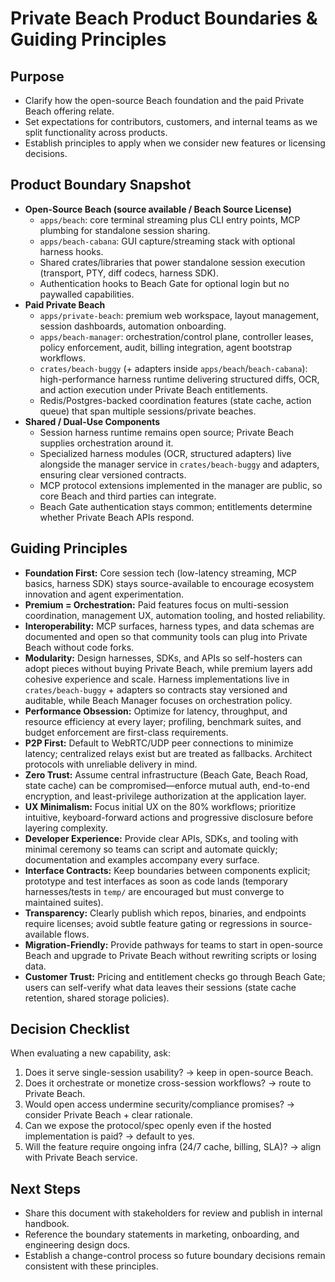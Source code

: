 # Private Beach Product Boundaries & Guiding Principles

## Purpose
- Clarify how the open-source Beach foundation and the paid Private Beach offering relate.
- Set expectations for contributors, customers, and internal teams as we split functionality across products.
- Establish principles to apply when we consider new features or licensing decisions.

## Product Boundary Snapshot

- **Open-Source Beach (source available / Beach Source License)**
  - `apps/beach`: core terminal streaming plus CLI entry points, MCP plumbing for standalone session sharing.
  - `apps/beach-cabana`: GUI capture/streaming stack with optional harness hooks.
  - Shared crates/libraries that power standalone session execution (transport, PTY, diff codecs, harness SDK).
  - Authentication hooks to Beach Gate for optional login but no paywalled capabilities.
- **Paid Private Beach**
  - `apps/private-beach`: premium web workspace, layout management, session dashboards, automation onboarding.
  - `apps/beach-manager`: orchestration/control plane, controller leases, policy enforcement, audit, billing integration, agent bootstrap workflows.
  - `crates/beach-buggy` (+ adapters inside `apps/beach`/`beach-cabana`): high-performance harness runtime delivering structured diffs, OCR, and action execution under Private Beach entitlements.
  - Redis/Postgres-backed coordination features (state cache, action queue) that span multiple sessions/private beaches.
- **Shared / Dual-Use Components**
  - Session harness runtime remains open source; Private Beach supplies orchestration around it.
  - Specialized harness modules (OCR, structured adapters) live alongside the manager service in `crates/beach-buggy` and adapters, ensuring clear versioned contracts.
  - MCP protocol extensions implemented in the manager are public, so core Beach and third parties can integrate.
  - Beach Gate authentication stays common; entitlements determine whether Private Beach APIs respond.

## Guiding Principles
- **Foundation First:** Core session tech (low-latency streaming, MCP basics, harness SDK) stays source-available to encourage ecosystem innovation and agent experimentation.
- **Premium = Orchestration:** Paid features focus on multi-session coordination, management UX, automation tooling, and hosted reliability.
- **Interoperability:** MCP surfaces, harness types, and data schemas are documented and open so that community tools can plug into Private Beach without code forks.
- **Modularity:** Design harnesses, SDKs, and APIs so self-hosters can adopt pieces without buying Private Beach, while premium layers add cohesive experience and scale. Harness implementations live in `crates/beach-buggy` + adapters so contracts stay versioned and auditable, while Beach Manager focuses on orchestration policy.
- **Performance Obsession:** Optimize for latency, throughput, and resource efficiency at every layer; profiling, benchmark suites, and budget enforcement are first-class requirements.
- **P2P First:** Default to WebRTC/UDP peer connections to minimize latency; centralized relays exist but are treated as fallbacks. Architect protocols with unreliable delivery in mind.
- **Zero Trust:** Assume central infrastructure (Beach Gate, Beach Road, state cache) can be compromised—enforce mutual auth, end-to-end encryption, and least-privilege authorization at the application layer.
- **UX Minimalism:** Focus initial UX on the 80% workflows; prioritize intuitive, keyboard-forward actions and progressive disclosure before layering complexity.
- **Developer Experience:** Provide clear APIs, SDKs, and tooling with minimal ceremony so teams can script and automate quickly; documentation and examples accompany every surface.
- **Interface Contracts:** Keep boundaries between components explicit; prototype and test interfaces as soon as code lands (temporary harnesses/tests in `temp/` are encouraged but must converge to maintained suites).
- **Transparency:** Clearly publish which repos, binaries, and endpoints require licenses; avoid subtle feature gating or regressions in source-available flows.
- **Migration-Friendly:** Provide pathways for teams to start in open-source Beach and upgrade to Private Beach without rewriting scripts or losing data.
- **Customer Trust:** Pricing and entitlement checks go through Beach Gate; users can self-verify what data leaves their sessions (state cache retention, shared storage policies).

## Decision Checklist
When evaluating a new capability, ask:
1. Does it serve single-session usability? → keep in open-source Beach.
2. Does it orchestrate or monetize cross-session workflows? → route to Private Beach.
3. Would open access undermine security/compliance promises? → consider Private Beach + clear rationale.
4. Can we expose the protocol/spec openly even if the hosted implementation is paid? → default to yes.
5. Will the feature require ongoing infra (24/7 cache, billing, SLA)? → align with Private Beach service.

## Next Steps
- Share this document with stakeholders for review and publish in internal handbook.
- Reference the boundary statements in marketing, onboarding, and engineering design docs.
- Establish a change-control process so future boundary decisions remain consistent with these principles.
